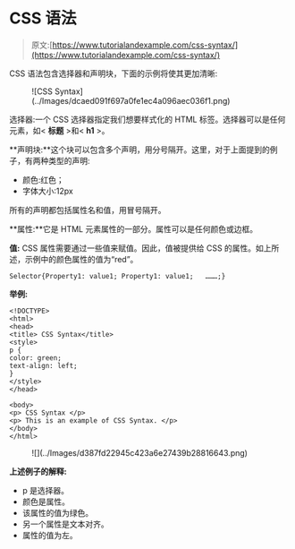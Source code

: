 # CSS 语法

> 原文:[https://www.tutorialandexample.com/css-syntax/](https://www.tutorialandexample.com/css-syntax/)

CSS 语法包含选择器和声明块，下面的示例将使其更加清晰:

<figure class="wp-block-image">![CSS Syntax](../Images/dcaed091f697a0fe1ec4a096aec036f1.png)</figure>

选择器:一个 CSS 选择器指定我们想要样式化的 HTML 标签。选择器可以是任何元素，如< **标题** >和< **h1** >。

**声明块:**这个块可以包含多个声明，用分号隔开。这里，对于上面提到的例子，有两种类型的声明:

*   颜色:红色；
*   字体大小:12px

所有的声明都包括属性名和值，用冒号隔开。

**属性:**它是 HTML 元素属性的一部分。属性可以是任何颜色或边框。

**值:** CSS 属性需要通过一些值来赋值。因此，值被提供给 CSS 的属性。如上所述，示例中的颜色属性的值为“red”。

```
Selector{Property1: value1; Property1: value1;   ………;}
```

**举例:**

```
<!DOCTYPE>
<html>
<head>
<title> CSS Syntax</title>
<style>
p {
color: green;
text-align: left;
}
</style>
</head>

<body>
<p> CSS Syntax </p>
<p> This is an example of CSS Syntax. </p>
</body>
</html>
```

<figure class="wp-block-image size-large">![](../Images/d387fd22945c423a6e27439b28816643.png)</figure>

**上述例子的解释:**

*   p 是选择器。
*   颜色是属性。
*   该属性的值为绿色。
*   另一个属性是文本对齐。
*   属性的值为左。